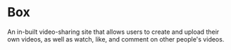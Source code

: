 # Box

An in-built video-sharing site that allows users to create and upload their own videos, as well as watch, like, and comment on other people's videos.
